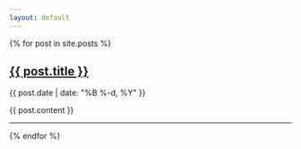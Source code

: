 ```yaml
---
layout: default
---
```


{% for post in site.posts %}
<h2><a href="{{ post.url }}">{{ post.title }}</a></h2>
<p class="meta">{{ post.date | date: "%B %-d, %Y" }}</p>
{{ post.content }}
<hr />
{% endfor %}
